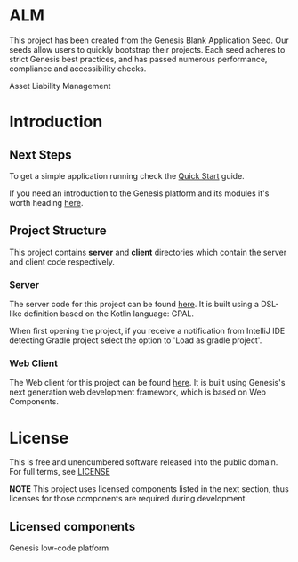 # ALM

This project has been created from the Genesis Blank Application Seed. Our seeds allow users to quickly bootstrap
their projects. Each seed adheres to strict Genesis best practices, and has passed numerous performance, compliance and
accessibility checks. 

Asset Liability Management

# Introduction

## Next Steps

To get a simple application running check the [Quick Start](https://learn.genesis.global/docs/getting-started/quick-start/) guide.

If you need an introduction to the Genesis platform and its modules it's worth heading [here](https://learn.genesis.global/docs/getting-started/learn-the-basics/simple-introduction/).


## Project Structure

This project contains **server** and **client** directories which contain the server and client code respectively.

### Server

The server code for this project can be found [here](./server/README.md).
It is built using a DSL-like definition based on the Kotlin language: GPAL.

When first opening the project, if you receive a notification from IntelliJ IDE detecting Gradle project select the option to 'Load as gradle project'.

### Web Client

The Web client for this project can be found [here](./client/README.md). It is built using Genesis's next
generation web development framework, which is based on Web Components.

# License

This is free and unencumbered software released into the public domain. For full terms, see [LICENSE](./LICENSE)

**NOTE** This project uses licensed components listed in the next section, thus licenses for those components are required during development.

## Licensed components
Genesis low-code platform
